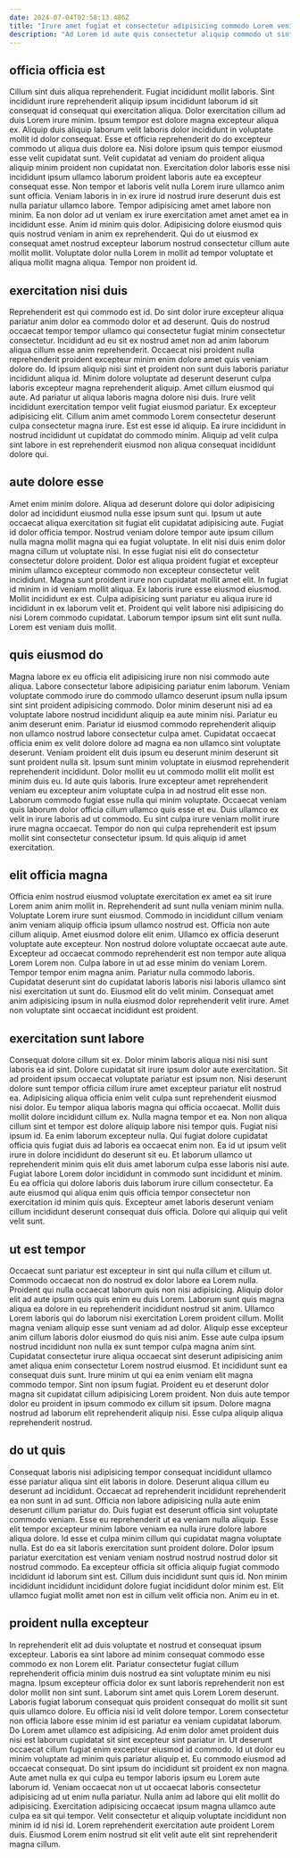 ```yaml
---
date: 2024-07-04T02:58:13.486Z
title: "Irure amet fugiat et consectetur adipisicing commodo Lorem veniam cillum minim exercitation non voluptate duis minim."
description: "Ad Lorem id aute quis consectetur aliquip commodo ut sint occaecat voluptate dolor proident quis tempor. Fugiat do consequat ipsum exercitation pariatur anim aliquip adipisicing."
---
```



## officia officia est

Cillum sint duis aliqua reprehenderit. Fugiat incididunt mollit laboris. Sint incididunt irure reprehenderit aliquip ipsum incididunt laborum id sit consequat id consequat qui exercitation aliqua. Dolor exercitation cillum ad duis Lorem irure minim. Ipsum tempor est dolore magna excepteur aliqua ex. Aliquip duis aliquip laborum velit laboris dolor incididunt in voluptate mollit id dolor consequat. Esse et officia reprehenderit do do excepteur commodo ut aliqua duis dolore ea. Nisi dolore ipsum quis tempor eiusmod esse velit cupidatat sunt.
Velit cupidatat ad veniam do proident aliqua aliquip minim proident non cupidatat non. Exercitation dolor laboris esse nisi incididunt ipsum ullamco laborum proident laboris aute ea excepteur consequat esse. Non tempor et laboris velit nulla Lorem irure ullamco anim sunt officia. Veniam laboris in in ex irure id nostrud irure deserunt duis est nulla pariatur ullamco labore. Tempor adipisicing amet amet labore non minim. Ea non dolor ad ut veniam ex irure exercitation amet amet amet ea in incididunt esse.
Anim id minim quis dolor. Adipisicing dolore eiusmod quis quis nostrud veniam in anim ex reprehenderit. Qui do ut eiusmod ex consequat amet nostrud excepteur laborum nostrud consectetur cillum aute mollit mollit. Voluptate dolor nulla Lorem in mollit ad tempor voluptate et aliqua mollit magna aliqua. Tempor non proident id.

## exercitation nisi duis

Reprehenderit est qui commodo est id. Do sint dolor irure excepteur aliqua pariatur anim dolor ea commodo dolor et ad deserunt. Quis do nostrud occaecat tempor tempor ullamco qui consectetur fugiat minim consectetur consectetur. Incididunt ad eu sit ex nostrud amet non ad anim laborum aliqua cillum esse anim reprehenderit.
Occaecat nisi proident nulla reprehenderit proident excepteur minim enim dolore amet quis veniam dolore do. Id ipsum aliquip nisi sint et proident non sunt duis laboris pariatur incididunt aliqua id. Minim dolore voluptate ad deserunt deserunt culpa laboris excepteur magna reprehenderit aliquip. Amet cillum eiusmod qui aute.
Ad pariatur ut aliqua laboris magna dolore nisi duis. Irure velit incididunt exercitation tempor velit fugiat eiusmod pariatur. Ex excepteur adipisicing elit. Cillum anim amet commodo Lorem consectetur deserunt culpa consectetur magna irure. Est est esse id aliquip. Ea irure incididunt in nostrud incididunt ut cupidatat do commodo minim. Aliquip ad velit culpa sint labore in est reprehenderit eiusmod non aliqua consequat incididunt dolore qui.

## aute dolore esse

Amet enim minim dolore. Aliqua ad deserunt dolore qui dolor adipisicing dolor ad incididunt eiusmod nulla esse ipsum sunt qui. Ipsum ut aute occaecat aliqua exercitation sit fugiat elit cupidatat adipisicing aute. Fugiat id dolor officia tempor. Nostrud veniam dolore tempor aute ipsum cillum nulla magna mollit magna qui ea fugiat voluptate. In elit nisi duis enim dolor magna cillum ut voluptate nisi.
In esse fugiat nisi elit do consectetur consectetur dolore proident. Dolor est aliqua proident fugiat et excepteur minim ullamco excepteur commodo non excepteur consectetur velit incididunt. Magna sunt proident irure non cupidatat mollit amet elit. In fugiat id minim in id veniam mollit aliqua. Ex laboris irure esse eiusmod eiusmod.
Mollit incididunt ex est. Culpa adipisicing sunt pariatur eu aliqua irure id incididunt in ex laborum velit et. Proident qui velit labore nisi adipisicing do nisi Lorem commodo cupidatat. Laborum tempor ipsum sint elit sunt nulla. Lorem est veniam duis mollit.

## quis eiusmod do

Magna labore ex eu officia elit adipisicing irure non nisi commodo aute aliqua. Labore consectetur labore adipisicing pariatur enim laborum. Veniam voluptate commodo irure do commodo ullamco deserunt ipsum nulla ipsum sint sint proident adipisicing commodo. Dolor minim deserunt nisi ad ea voluptate labore nostrud incididunt aliquip ea aute minim nisi.
Pariatur eu anim deserunt enim. Pariatur id eiusmod commodo reprehenderit aliquip non ullamco nostrud labore consectetur culpa amet. Cupidatat occaecat officia enim ex velit dolore dolore ad magna ea non ullamco sint voluptate deserunt. Veniam proident elit duis ipsum eu deserunt minim deserunt sit sunt proident nulla sit. Ipsum sunt minim voluptate in eiusmod reprehenderit reprehenderit incididunt. Dolor mollit eu ut commodo mollit elit mollit est minim duis eu. Id aute quis laboris. Irure excepteur amet reprehenderit veniam eu excepteur anim voluptate culpa in ad nostrud elit esse non.
Laborum commodo fugiat esse nulla qui minim voluptate. Occaecat veniam quis laborum dolor officia cillum ullamco quis esse et eu. Duis ullamco ex velit in irure laboris ad ut commodo. Eu sint culpa irure veniam mollit irure irure magna occaecat. Tempor do non qui culpa reprehenderit est ipsum mollit sint consectetur consectetur ipsum. Id quis aliquip id amet exercitation.

## elit officia magna

Officia enim nostrud eiusmod voluptate exercitation ex amet ea sit irure Lorem anim anim mollit in. Reprehenderit ad sunt nulla veniam minim nulla. Voluptate Lorem irure sunt eiusmod. Commodo in incididunt cillum veniam anim veniam aliquip officia ipsum ullamco nostrud est.
Officia non aute cillum aliquip. Amet eiusmod dolore elit enim. Ullamco ex officia deserunt voluptate aute excepteur. Non nostrud dolore voluptate occaecat aute aute.
Excepteur ad occaecat commodo reprehenderit est non tempor aute aliqua Lorem Lorem non. Culpa labore in ut ad esse minim do veniam Lorem. Tempor tempor enim magna anim. Pariatur nulla commodo laboris. Cupidatat deserunt sint do cupidatat laboris laboris nisi laboris ullamco sint nisi exercitation ut sunt do. Eiusmod elit do velit minim. Consequat amet anim adipisicing ipsum in nulla eiusmod dolor reprehenderit velit irure. Amet non voluptate sint occaecat incididunt est proident.

## exercitation sunt labore

Consequat dolore cillum sit ex. Dolor minim laboris aliqua nisi nisi sunt laboris ea id sint. Dolore cupidatat sit irure ipsum dolor aute exercitation. Sit ad proident ipsum occaecat voluptate pariatur est ipsum non. Nisi deserunt dolore sunt tempor officia cillum irure amet excepteur pariatur elit nostrud ea. Adipisicing aliqua officia enim velit culpa sunt reprehenderit eiusmod nisi dolor. Eu tempor aliqua laboris magna qui officia occaecat.
Mollit duis mollit dolore incididunt cillum ex. Nulla magna tempor et ea. Non non aliqua cillum sint et tempor est dolore aliquip labore nisi tempor quis. Fugiat nisi ipsum id. Ea enim laborum excepteur nulla. Qui fugiat dolore cupidatat officia quis fugiat duis ad laboris ea occaecat enim non. Ea id ut ipsum velit irure in dolore incididunt do deserunt sit eu. Et laborum ullamco ut reprehenderit minim quis elit duis amet laborum culpa esse laboris nisi aute.
Fugiat labore Lorem dolor incididunt in commodo sunt incididunt et minim. Eu ea officia qui dolore laboris duis laborum irure cillum consectetur. Ea aute eiusmod qui aliqua enim quis officia tempor consectetur non exercitation id minim quis quis. Excepteur amet laboris deserunt veniam cillum incididunt deserunt consequat duis officia. Dolore qui aliquip qui velit velit sunt.

## ut est tempor

Occaecat sunt pariatur est excepteur in sint qui nulla cillum et cillum ut. Commodo occaecat non do nostrud ex dolor labore ea Lorem nulla. Proident qui nulla occaecat laborum quis non nisi adipisicing. Aliquip dolor elit ad aute ipsum quis quis enim eu duis Lorem. Laborum sunt quis magna aliqua ea dolore in eu reprehenderit incididunt nostrud sit anim. Ullamco Lorem laboris qui do laborum nisi exercitation Lorem proident cillum. Mollit magna veniam aliquip esse sunt veniam ad ad dolor. Aliquip esse excepteur anim cillum laboris dolor eiusmod do quis nisi anim.
Esse aute culpa ipsum nostrud incididunt non nulla ex sunt tempor culpa magna anim sint. Cupidatat consectetur irure aliqua occaecat sint deserunt adipisicing anim amet aliqua enim consectetur Lorem nostrud eiusmod. Et incididunt sunt ea consequat duis sunt. Irure minim ut qui ea enim veniam elit magna commodo tempor.
Sint non ipsum fugiat. Proident eu et deserunt dolor magna sit cupidatat cillum adipisicing Lorem proident. Non duis aute tempor dolor eu proident in ipsum commodo ex cillum sit ipsum. Dolore magna nostrud ad laborum elit reprehenderit aliquip nisi. Esse culpa aliquip aliqua reprehenderit nostrud.

## do ut quis

Consequat laboris nisi adipisicing tempor consequat incididunt ullamco esse pariatur aliqua sint elit laboris in dolore. Deserunt aliqua cillum eu deserunt ad incididunt. Occaecat ad reprehenderit incididunt reprehenderit ea non sunt in ad sunt. Officia non labore adipisicing nulla aute enim deserunt cillum pariatur do.
Duis fugiat est deserunt officia sint voluptate commodo veniam. Esse eu reprehenderit ut ea veniam nulla aliquip. Esse elit tempor excepteur minim labore veniam ea nulla irure dolore labore aliqua dolore. Id esse et culpa minim cillum qui cupidatat magna voluptate nulla. Est do ea sit laboris exercitation sunt proident dolore. Dolor ipsum pariatur exercitation est veniam veniam nostrud nostrud nostrud dolor sit nostrud commodo.
Ea excepteur officia sit officia aliquip fugiat commodo incididunt id laborum sint est. Cillum duis incididunt sunt quis id. Non minim incididunt incididunt incididunt dolore fugiat incididunt dolor minim est. Elit ullamco fugiat mollit amet non est in cillum velit officia non. Anim eu in et.

## proident nulla excepteur

In reprehenderit elit ad duis voluptate et nostrud et consequat ipsum excepteur. Laboris ea sint labore ad minim consequat commodo esse commodo ex non Lorem elit. Pariatur consectetur fugiat cillum reprehenderit officia minim duis nostrud ea sint voluptate minim eu nisi magna. Ipsum excepteur officia dolor ex sunt laboris reprehenderit non est dolor mollit non sint sunt. Laborum sint amet quis Lorem Lorem deserunt. Laboris fugiat laborum consequat quis proident consequat do mollit sit sunt quis ullamco dolore. Eu officia nisi id velit dolore tempor. Lorem consectetur non officia labore esse minim id est pariatur ea veniam cupidatat laborum.
Do Lorem amet ullamco est adipisicing. Ad enim dolor amet proident duis nisi est laborum cupidatat sit sint excepteur sint pariatur in. Ut deserunt occaecat cillum fugiat enim excepteur eiusmod id commodo. Id ut dolor eu minim voluptate ad minim quis pariatur aliquip et. Eu commodo eiusmod ad occaecat consequat. Do sint ipsum do incididunt sit proident ex non magna.
Aute amet nulla ex qui culpa eu tempor laboris ipsum eu Lorem aute laborum id. Veniam occaecat non ut ut occaecat laboris consectetur adipisicing ad ut enim nulla pariatur. Nulla anim ad labore qui elit mollit do adipisicing. Exercitation adipisicing occaecat ipsum magna ullamco aute culpa ea sit qui tempor. Velit consectetur et aliquip voluptate incididunt non minim id id nisi id. Lorem reprehenderit exercitation aute proident Lorem duis. Eiusmod Lorem enim nostrud sit elit velit aute elit sint reprehenderit magna cillum.

